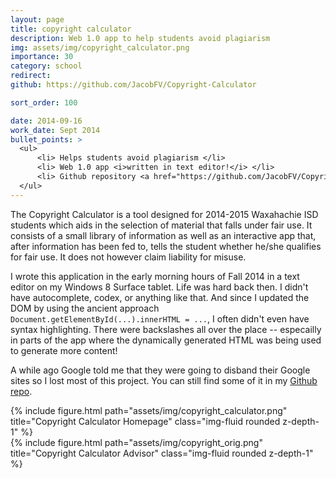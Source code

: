 ```yaml
---
layout: page
title: copyright calculator
description: Web 1.0 app to help students avoid plagiarism
img: assets/img/copyright_calculator.png
importance: 30
category: school
redirect:
github: https://github.com/JacobFV/Copyright-Calculator

sort_order: 100

date: 2014-09-16
work_date: Sept 2014
bullet_points: >
  <ul>
      <li> Helps students avoid plagiarism </li>
      <li> Web 1.0 app <i>written in text editor!</i> </li>
      <li> Github repository <a href="https://github.com/JacobFV/Copyright-Calculator">JacobFV/Copyright-Calculator</a> </li>
  </ul>
---
```


 The Copyright Calculator is a tool designed for 2014-2015 Waxahachie ISD students which aids in the selection of material that falls under fair use. It consists of a small library of information as well as an interactive app that, after information has been fed to, tells the student whether he/she qualifies for fair use. It does not however claim liability for misuse.

I wrote this application in the early morning hours of Fall 2014 in a text editor on my Windows 8 Surface tablet. Life was hard back then. I didn't have autocomplete, codex, or anything like that. And since I updated the DOM by using the ancient approach `Document.getElementById(...).innerHTML = ...`, I often didn't even have syntax highlighting. There were backslashes all over the place -- especailly in parts of the app where the dynamically generated HTML was being used to generate more content!

A while ago Google told me that they were going to disband their Google sites so I lost most of this project. You can still find some of it in my [Github repo](https://github.com/JacobFV/Copyright-Calculator).

<div class="row">
    <div class="col-sm mt-3 mt-md-0">
      {% include figure.html path="assets/img/copyright_calculator.png" title="Copyright Calculator Homepage" class="img-fluid rounded z-depth-1" %}
    </div>
    <div class="col-sm mt-3 mt-md-0">
      {% include figure.html path="assets/img/copyright_orig.png" title="Copyright Calculator Advisor" class="img-fluid rounded z-depth-1" %}
    </div>
</div>
